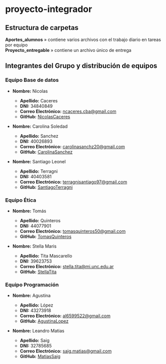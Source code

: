 # proyecto-integrador

## Estructura de carpetas   
**Aportes_alumnos** » contiene varios archivos con el trabajo diario en tareas por equipo     
**Proyecto_entregable** » contiene un archivo único de entrega

## Integrantes del Grupo y distribución de equipos

### Equipo Base de datos
- **Nombre:** Nicolas 
  - **Apellido:** Caceres
  - **DNI:** 34840849
  - **Correo Electrónico:** ncaceres.cba@gmail.com
  - **GitHub:** [NicolasCaceres](https://github.com/NHCDIGITAL)   

- **Nombre:** Carolina Soledad
  - **Apellido:** Sanchez
  - **DNI:** 40026893
  - **Correo Electrónico:** carolinasanchz20@gmail.com
  - **GitHub:** [CarolinaSanchez](https://github.com/carolita-s)   

- **Nombre:** Santiago Leonel
  - **Apellido:** Terragni
  - **DNI:** 40403581
  - **Correo Electrónico:** terragnisantiago97@gmail.com
  - **GitHub:** [SantiagoTerragni](https://github.com/santiterragni)   

### Equipo Ética
- **Nombre:** Tomás
  - **Apellido:** Quinteros
  - **DNI:** 44077901
  - **Correo Electrónico:** tomasquinteros50@gmail.com
  - **GitHub:** [TomasQuinteros](https://github.com/tomiquintt)   

- **Nombre:** Stella Maris
  - **Apellido:** Tita Mascarello
  - **DNI:** 39623753
  - **Correo Electrónico:** stella.tita@mi.unc.edu.ar
  - **GitHub:** [StellaTita](https://github.com/StellaTita)

### Equipo Programación
- **Nombre:** Agustina
  - **Apellido:** López 
  - **DNI:** 43273918 
  - **Correo Electrónico:** al6599522@gmail.com
  - **GitHub:** [AgustinaLopez](https://github.com/Agus-lopez2022)   

- **Nombre:** Leandro Matias
  - **Apellido:** Saig
  - **DNI:** 32785685
  - **Correo Electrónico:** saig.matias@gmail.com
  - **GitHub:** [MatiasSaig](https://github.com/Matias-Saig)   

